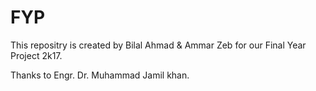# FYP

This repositry is created by Bilal Ahmad & Ammar Zeb for our Final Year Project 2k17.

Thanks to Engr. Dr. Muhammad Jamil khan.


